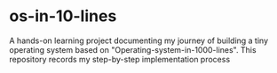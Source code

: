# os-in-10-lines
A hands-on learning project documenting my journey of building a tiny operating system based on "Operating-system-in-1000-lines". This repository records my step-by-step implementation process
